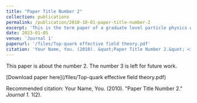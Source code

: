 ```yaml
---
title: "Paper Title Number 2"
collection: publications
permalink: /publication/2010-10-01-paper-title-number-2
excerpt: 'This is the term paper of a graduate level particle physics with Prof. [Jiayin Gu](https://inspirehep.net/authors/1274618). Though my interest now shifts from particle physics to biophysics and soft matter, I really appreciate Prof. Gu's instruction and encouragement to me, which give me confidence to further my career in academia.'
date: 2023-01-05
venue: 'Journal 1'
paperurl: '/files/Top-quark effective field theory.pdf'
citation: 'Your Name, You. (2010). &quot;Paper Title Number 2.&quot; <i>Journal 1</i>. 1(2).'
---
```

This paper is about the number 2. The number 3 is left for future work.

[Download paper here](/files/Top-quark effective field theory.pdf)

Recommended citation: Your Name, You. (2010). "Paper Title Number 2." <i>Journal 1</i>. 1(2).

